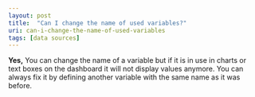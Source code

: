 ```yaml
---
layout: post
title:  "Can I change the name of used variables?"
uri: can-i-change-the-name-of-used-variables
tags: [data sources]
---
```


**Yes,** You can change the name of a variable but if it is in use in charts or text boxes on the dashboard it will not
display values anymore. You can always fix it by defining another variable with the same name as it was before.